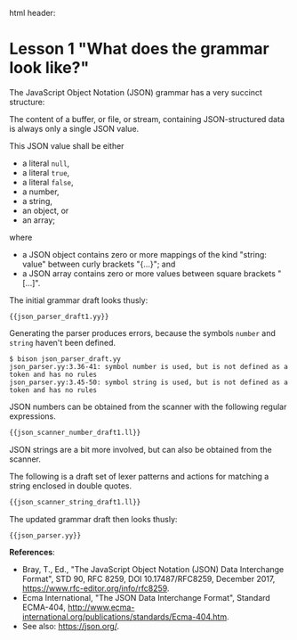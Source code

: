 html header:	<link rel="stylesheet" href="http://yandex.st/highlightjs/7.3/styles/default.min.css">
	<script src="http://yandex.st/highlightjs/7.3/highlight.min.js"></script>
	<script>hljs.initHighlightingOnLoad();</script>

# Lesson 1 "What does the grammar look like?"

The JavaScript Object Notation (JSON) grammar has a very succinct structure:

The content of a buffer, or file, or stream, containing JSON-structured data is always only a single JSON value.

This JSON value shall be either

- a literal `null`,
- a literal `true`,
- a literal `false`,
- a number,
- a string,
- an object, or
- an array;

where

- a JSON object contains zero or more mappings of the kind "string: value" between curly brackets "{…}"; and
- a JSON array contains zero or more values between square brackets "[…]".

The initial grammar draft looks thusly:

```bison
{{json_parser_draft1.yy}}
```

Generating the parser produces errors, because the symbols `number`
and `string` haven't been defined.

```ShellSession
$ bison json_parser_draft.yy
json_parser.yy:3.36-41: symbol number is used, but is not defined as a token and has no rules
json_parser.yy:3.45-50: symbol string is used, but is not defined as a token and has no rules
```

JSON numbers can be obtained from the scanner with the following
regular expressions.

```flex
{{json_scanner_number_draft1.ll}}
```

JSON strings are a bit more involved, but can also be obtained from
the scanner.

The following is a draft set of lexer patterns and actions for
matching a string enclosed in double quotes.

```flex
{{json_scanner_string_draft1.ll}}
```

The updated grammar draft then looks thusly:

```bison
{{json_parser.yy}}
```

**References**:
- Bray, T., Ed., "The JavaScript Object Notation (JSON) Data Interchange Format", STD 90, RFC 8259, DOI 10.17487/RFC8259, December 2017, <https://www.rfc-editor.org/info/rfc8259>.
- Ecma International, "The JSON Data Interchange Format", Standard ECMA-404, <http://www.ecma-international.org/publications/standards/Ecma-404.htm>.
- See also: https://json.org/.
